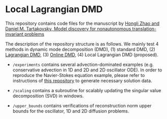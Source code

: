 # Local Lagrangian DMD

This repository contains code files for the manuscript by [Hongli Zhao and Daniel M. Tartakovsky, Model discovery for nonautonomous translation-invariant problems](https://arxiv.org/abs/2309.05117)


The description of the repository structure is as follows. We mainly test 4 methods in dynamic mode decomposition (DMD), (1) standard DMD, (2) [Lagrangian DMD](https://arxiv.org/abs/1908.03688), (3) [Online DMD](https://arxiv.org/abs/1707.02876), (4) Local Lagrangian DMD (proposed).

* `/experiments` contains several advection-dominated examples (e.g. conservative advection in 1D and 2D and 2D oscillator ODE). In order to reproduce the Navier-Stokes equation example, please refer to instructions of [this repository](https://github.com/JamieMJohns/Navier-stokes-2D-numerical-solve-incompressible-flow-with-custom-scenarios-MATLAB-) to generate necessary solution data.

* `/scaling` contains a subroutine for scalably updating the singular value decomposition (SVD) in windows.

* `/upper_bounds` contains verifications of reconstruction norm upper bounds for the oscillator, 1D and 2D diffusion problems.